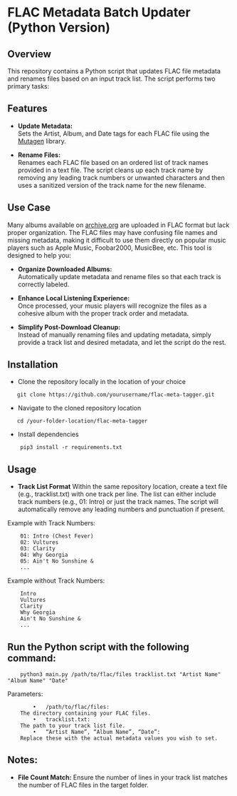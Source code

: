 # FLAC Metadata Batch Updater (Python Version)

## Overview

This repository contains a Python script that updates FLAC file metadata and renames files based on an input track list. The script performs two primary tasks:

## Features
- **Update Metadata:**  
  Sets the Artist, Album, and Date tags for each FLAC file using the [Mutagen](https://mutagen.readthedocs.io/) library.
  
- **Rename Files:**  
  Renames each FLAC file based on an ordered list of track names provided in a text file. The script cleans up each track name by removing any leading track numbers or unwanted characters and then uses a sanitized version of the track name for the new filename.

## Use Case

Many albums available on [archive.org](https://archive.org/) are uploaded in FLAC format but lack proper organization. The FLAC files may have confusing file names and missing metadata, making it difficult to use them directly on popular music players such as Apple Music, Foobar2000, MusicBee, etc. This tool is designed to help you:

- **Organize Downloaded Albums:**  
  Automatically update metadata and rename files so that each track is correctly labeled.

- **Enhance Local Listening Experience:**  
  Once processed, your music players will recognize the files as a cohesive album with the proper track order and metadata.

- **Simplify Post-Download Cleanup:**  
  Instead of manually renaming files and updating metadata, simply provide a track list and desired metadata, and let the script do the rest.

## Installation
- Clone the repository locally in the location of your choice
```
   git clone https://github.com/yourusername/flac-meta-tagger.git
```

- Navigate to the cloned repository location 
```
   cd /your-folder-location/flac-meta-tagger
```

- Install dependencies
```
    pip3 install -r requirements.txt
```

## Usage
- **Track List Format**
    Within the same repository location, create a text file (e.g., tracklist.txt) with one track per line. The list can either include track numbers (e.g., 01: Intro) or just the track names. The script will automatically remove any leading numbers and punctuation if present.

Example with Track Numbers:
```
    01: Intro (Chest Fever)
    02: Vultures
    03: Clarity
    04: Why Georgia
    05: Ain't No Sunshine &
    ...
```
Example without Track Numbers:
```
    Intro
    Vultures
    Clarity
    Why Georgia
    Ain't No Sunshine &
    ...
```

## Run the Python script with the following command:
```
    python3 main.py /path/to/flac/files tracklist.txt "Artist Name" "Album Name" "Date"
```

Parameters:
```
        •	/path/to/flac/files:
    The directory containing your FLAC files.
        •	tracklist.txt:
    The path to your track list file.
        •	“Artist Name”, “Album Name”, “Date”:
    Replace these with the actual metadata values you wish to set.
```

## Notes:
- **File Count Match:**
    Ensure the number of lines in your track list matches the number of FLAC files in the target folder.
